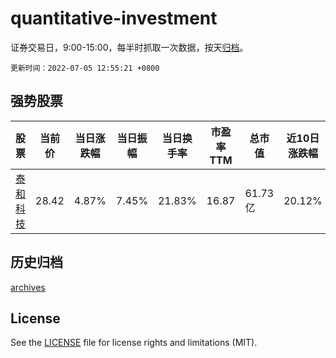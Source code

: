 # quantitative-investment

证券交易日，9:00-15:00，每半时抓取一次数据，按天[归档](archives)。

`更新时间：2022-07-05 12:55:21 +0800`

## 强势股票

|股票|当前价|当日涨跌幅|当日振幅|当日换手率|市盈率TTM|总市值|近10日涨跌幅|
|----|----|----|----|----|----|----|----|
|[泰和科技](https://xueqiu.com/S/SZ300801)|28.42|4.87%|7.45%|21.83%|16.87|61.73亿|20.12%|

## 历史归档

[archives](archives)

## License

See the [LICENSE](LICENSE) file for license rights and limitations (MIT).